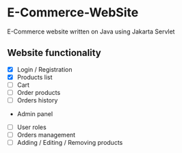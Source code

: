 # E-Commerce-WebSite
E-Commerce website written on Java using Jakarta Servlet

## Website functionality

- [x] Login / Registration
- [x] Products list
- [ ] Cart
- [ ] Order products
- [ ] Orders history
- Admin panel
- [ ] User roles
- [ ] Orders management
- [ ] Adding / Editing / Removing products
